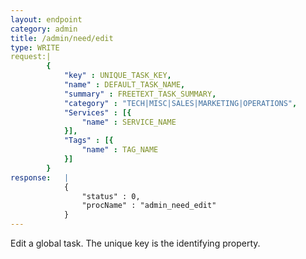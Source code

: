 ```yaml
---
layout: endpoint
category: admin
title: /admin/need/edit
type: WRITE
request:|
        {
            "key" : UNIQUE_TASK_KEY,
            "name" : DEFAULT_TASK_NAME,
            "summary" : FREETEXT_TASK_SUMMARY,
            "category" : "TECH|MISC|SALES|MARKETING|OPERATIONS",
            "Services" : [{
                "name" : SERVICE_NAME
            }],
            "Tags" : [{
                "name" : TAG_NAME
            }]
        }
response:   |
            {
                "status" : 0,
                "procName" : "admin_need_edit"
            }
---
```


Edit a global task. The unique key is the identifying property.